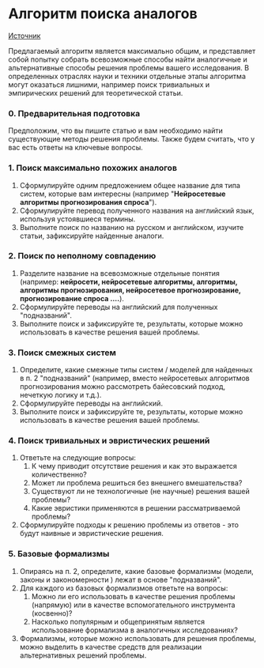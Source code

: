 # Алгоритм поиска аналогов



[Источник](https://stepik.org/course/10524/)

Предлагаемый алгоритм является максимально общим, и представляет собой попытку собрать всевозможные способы найти аналогичные и альтернативные способы решения проблемы вашего исследования. В определенных отраслях науки и техники отдельные этапы алгоритма могут оказаться лишними, например поиск тривиальных и эмпирических решений для теоретической статьи.

###  0. Предварительная подготовка

Предположим, что вы пишите статью и вам необходимо найти существующие методы решения проблемы. Также будем считать, что у вас есть ответы на ключевые вопросы.

### 1. Поиск максимально похожих аналогов

1. Сформулируйте одним предложением общее название для типа систем, которые вам интересны \(например "**Нейросетевые алгоритмы прогнозирования спроса**"\).
2. Сформулируйте перевод полученного названия на английский язык, используя устоявшиеся термины.
3. Выполните поиск по названию на русском и английском, изучите статьи, зафиксируйте найденные аналоги.

### 2. Поиск по неполному совпадению

1. Разделите название на всевозможные отдельные понятия \(например: **нейросети, нейросетевые алгоритмы, алгоритмы, алгоритмы прогнозирования, нейросетевое прогнозирование, прогнозирование спроса ....**\).
2. Сформулируйте переводы на английский для полученных "подназваний".
3. Выполните поиск и зафиксируйте те, результаты, которые можно использовать в качестве решения вашей проблемы.

### 3. Поиск смежных систем

1. Определите, какие смежные типы систем / моделей для найденных в п. 2 "подназваний" \(например, вместо нейросетевых алгоритмов прогнозирования можно рассмотреть байесовский подход, нечеткую логику и т.д.\).
2. Сформулируйте переводы на английский.
3. Выполните поиск и зафиксируйте те, результаты, которые можно использовать в качестве решения вашей проблемы.

### 4. Поиск тривиальных и эвристических решений

1. Ответьте на следующие вопросы:
   1. К чему приводит отсутствие решения и как это выражается количественно?
   2. Может ли проблема решиться без внешнего вмешательства?
   3. Существуют ли не технологичные \(не научные\) решения вашей проблемы?
   4. Какие эвристики применяются в решении рассматриваемой проблемы?
2. Сформулируйте подходы к решению проблемы из ответов - это будут наивные и эвристические решения.

### 5. Базовые формализмы

1. Опираясь на п. 2, определите, какие базовые формализмы \(модели, законы и закономерности \) лежат в основе "подназваний".
2. Для каждого из базовых формализмов ответьте на вопросы:
   1. Можно ли его использовать в качестве решения проблемы \(напрямую\) или в качестве вспомогательного инструмента \(косвенно\)?
   2. Насколько популярным и общепринятым является использование формализма в аналогичных исследованиях?
3. Формализмы, которые можно использовать для решения проблемы, можно выделить в качестве средств для реализации альтернативных решений проблемы.

